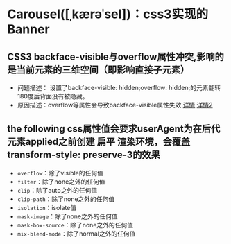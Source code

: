 # Carousel([ˌkærəˈsel])：css3实现的Banner

## CSS3 backface-visible与overflow属性冲突,影响的是当前元素的三维空间（即影响直接子元素）
* 问题描述：
    设置了backface-visible: hidden;overflow: hidden;的元素翻转180度后背面没有被隐藏。
* 原因描述：overflow等属性会导致backface-visible属性失效
[详情](https://blog.csdn.net/weixin_30448603/article/details/97811845)
[详情2](https://codepen.io/thebabydino/details/rACbl)
## the following css属性值会要求userAgent为在后代元素applied之前创建 扁平 渲染环境，会覆盖transform-style: preserve-3的效果
* `overflow`：除了visible的任何值
* `filter`：除了none之外的任何值
* `clip`：除了auto之外的任何值
* `clip-path`：除了none之外的任何值
* `isolation`：isolate值
* `mask-image`：除了none之外的任何值
* `mask-box-source`：除了none之外的任何值
* `mix-blend-mode`：除了normal之外的任何值